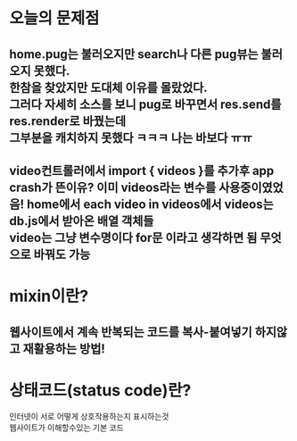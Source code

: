 오늘의 문제점
===================================
home.pug는 불러오지만 search나 다른 pug뷰는 불러오지 못했다.<br/>
한참을 찾았지만 도대체 이유를 몰랐었다.<br/>
그러다 자세히 소스를 보니 pug로 바꾸면서 res.send를 res.render로 바꿨는데<br/>
그부분을 캐치하지 못했다 ㅋㅋㅋ 나는 바보다 ㅠㅠ<br/>
------------------------------------------------------
video컨트롤러에서 import { videos }를 추가후 app crash가 뜬이유?
이미 videos라는 변수를 사용중이였었음!
home에서 each video in videos에서 videos는 db.js에서 받아온 배열 객체들<br/>
video는 그냥 변수명이다 for문 이라고 생각하면 됨 무엇으로 바꿔도 가능<br/>
-------------------------------------------------
mixin이란?
===============================================
웹사이트에서 계속 반복되는 코드를 복사-붙여넣기 하지않고 재활용하는 방법!
---------------------------------------------
상태코드(status code)란?
==============================
인터넷이 서로 어떻게 상호작용하는지 표시하는것<br/>
웹사이트가 이해할수있는 기본 코드